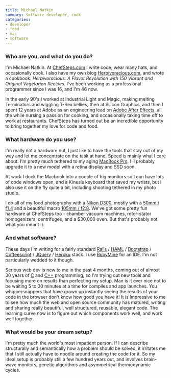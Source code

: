 ```yaml
---
title: Michael Natkin
summary: Software developer, cook
categories:
- developer
- food
- mac
- software
---
```


### Who are you, and what do you do?

I'm Michael Natkin. At [ChefSteps.com](http://www.chefsteps.com/ "A modern cooking school.") I write code, wear many hats, and occasionally cook. I also have my own blog [Herbivoracious.com](http://herbivoracious.com/ "Michael's website."), and wrote a cookbook: *Herbivoracious: A Flavor Revolution with 150 Vibrant and Original Vegetarian Recipes*. I've been working as a professional programmer since I was 16, and I'm 46 now.

In the early 90's I worked at Industrial Light and Magic, making melting Terminators and wiggling T-Rex bellies, then at Silicon Graphics, and then I spent 12 years at Adobe as an engineering lead on [Adobe After Effects][after-effects], all the while nursing a passion for cooking, and occasionally taking time off to work at restaurants. ChefSteps has turned out be an incredible opportunity to bring together my love for code and food.

### What hardware do you use?

I'm really not a hardware nut, I just like to have the tools that stay out of my way and let me concentrate on the task at hand. Speed is mainly what I care about. I'm pretty much tethered to my aging [MacBook Pro][macbook-pro]. I'll probably upgrade it to a new model with a retina display and SSD soon.

At work I dock the Macbook into a couple of big monitors so I can have lots of code windows open, and a Kinesis keyboard that saved my wrists, but I also use it on the fly quite a bit, including shooting tethered in my photo studio.

I do all of my food photography with a [Nikon D300][d300], mostly with a [50mm / f1.4][af-nikkor-50mm-f1.4d] and a beautiful macro [105mm / f2.8][af-vr-micro-nikkor-105mm-f-2.8g-if-ed]. We've got some pretty fun hardware at ChefSteps too - chamber vacuum machines, rotor-stator homogenizers, centrifuges, and a $30,000 oven. But that's probably not what you meant :).

### And what software?

These days I'm writing for a fairly standard [Rails][] / [HAML][] / [Bootstrap][] / [Coffeescript][] / [JQuery][] / [Heroku][] stack. I use [RubyMine][] for an IDE. I'm not particularly wedded to it though.

Serious web dev is new to me in the past 4 months, coming out of almost 30 years of [C][] and [C++][c-plusplus] programming, so I'm trying out new tools and focusing more on results than perfecting my setup. Man is it ever nice not to be waiting 5 to 30 minutes at a time for compiles and app launches. You whippersnappers that have grown up instantly seeing the results of your code in the browser don't know how good you have it! It is impressive to me to see how much the web and open source community has matured, writing and sharing really beautiful, well structured, reusable, elegant code. The learning curve now is to figure out which components work well, and work well together.

### What would be your dream setup?

I'm pretty much the world's most impatient person. If I can describe structurally and semantically how a problem should be solved, it irritates me that I still actually have to noodle around creating the code for it. So my ideal setup is probably still a few hundred years out, and involves brain-wave monitors, genetic algorithms and asymmetrical thermodynamic cycles.

[af-vr-micro-nikkor-105mm-f-2.8g-if-ed]: http://imaging.nikon.com/lineup/lens/specoalpurpose/micro/af-s_vr_micro-nikkor_105mmf_28_if/ "An macro lens."
[af-nikkor-50mm-f1.4d]: https://www.nikonusa.com/en/Nikon-Products/Product/Camera-Lenses/1902/AF-NIKKOR-50mm-f%252F1.4D.html "A camera lens."
[macbook-pro]: https://www.apple.com/macbook-pro/ "A laptop."
[d300]: https://en.wikipedia.org/wiki/Nikon_D300 "A 12.3 megapixel DSLR."
[rubymine]: https://www.jetbrains.com/ruby/ "An IDE for Ruby."
[rails]: http://rubyonrails.org/ "A Ruby-based web framework."
[after-effects]: https://www.adobe.com/products/aftereffects.html "Motion graphics and video editing software."
[haml]: http://haml.info/ "A markup syntax that generates HTML."
[heroku]: https://www.heroku.com/ "A service for running and deploying Ruby, Node.js, Clojure, Java, Python, and Scala apps."
[jquery]: http://jquery.com/ "A Javascript framework."
[coffeescript]: http://coffeescript.org/ "A language that compiles into Javascript."
[c-plusplus]: https://en.wikipedia.org/wiki/C%2B%2B "A compiled programming language."
[c]: https://en.wikipedia.org/wiki/C_(programming_language) "A compiled programming language."
[bootstrap]: http://getbootstrap.com/ "A front-end web framework."
